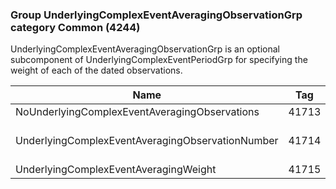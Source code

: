 ### Group UnderlyingComplexEventAveragingObservationGrp category Common (4244)

UnderlyingComplexEventAveragingObservationGrp is an optional subcomponent of UnderlyingComplexEventPeriodGrp for specifying the weight of each of the dated observations.

| Name                                             | Tag   | Req'd | Documentation                                                         |
|--------------------------------------------------|-------|----------|-----------------------------------------------------------------------|
| NoUnderlyingComplexEventAveragingObservations    | 41713 |       |                                                                       |
| UnderlyingComplexEventAveragingObservationNumber | 41714 |       | Required if NoUnderlyingComplexEventAveragingObservations(41713) > 0. |
| UnderlyingComplexEventAveragingWeight            | 41715 |       |                                                                       |

